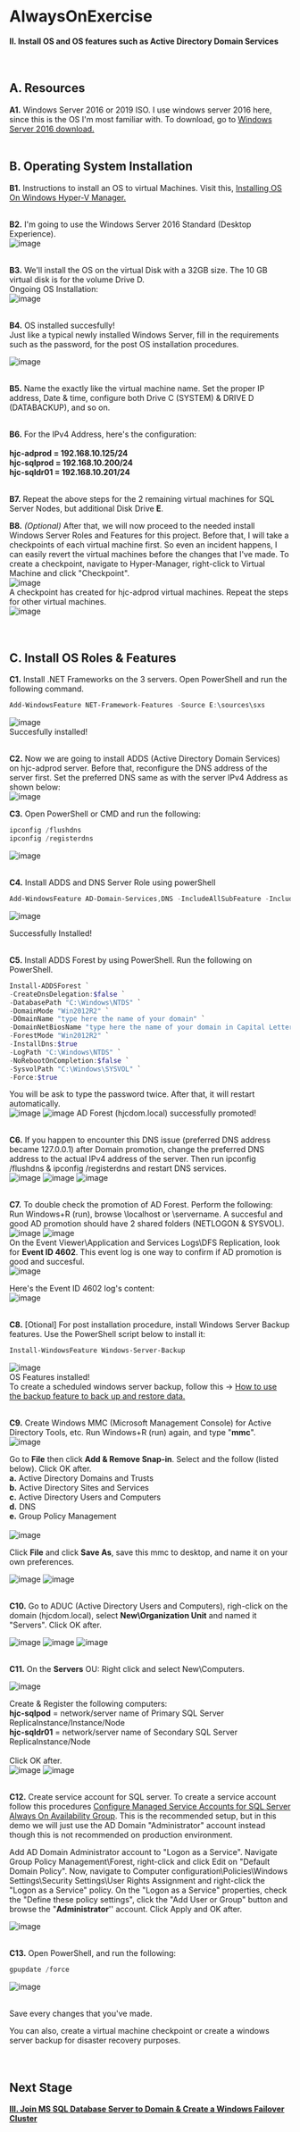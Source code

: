 # AlwaysOnExercise

**II. Install OS and OS features such as Active Directory Domain Services**
<br/>
<br/>
<br/>

**A. Resources**
------------------------------------------------------------------------------------------------------------------------------------
**A1.** Windows Server 2016 or 2019 ISO. I use windows server 2016 here, since this is the OS I'm most familiar with. To download, go to [Windows Server 2016 download.](https://www.microsoft.com/en-us/evalcenter/download-windows-server-2016)
<br/>
<br/>

**B. Operating System Installation**
------------------------------------------------------------------------------------------------------------------------------------
**B1.** Instructions to install an OS to virtual Machines. Visit this, [Installing OS On Windows Hyper-V Manager.](https://www.c-sharpcorner.com/UploadFile/746cd9/installing-os-on-windows-hyper-v-manager/)
<br/>
<br/>

**B2.** I'm going to use the Windows Server 2016 Standard (Desktop Experience).
<br/>
![image](https://user-images.githubusercontent.com/95063830/170939074-549ff061-3589-4ca8-8151-8a689129811f.png)
<br/>
<br/>

**B3.** We'll install the OS on the virtual Disk with a 32GB size. The 10 GB virtual disk is for the volume Drive D.
<br/>
Ongoing OS Installation:
<br/>
![image](https://user-images.githubusercontent.com/95063830/170940628-2c7042dc-f61c-475a-9823-cbf9dabc2bdb.png)
<br/>
<br/>

**B4.** OS installed succesfully!
<br/>
Just like a typical newly installed Windows Server, fill in the requirements such as the password, for the post OS installation procedures.
<br/>

![image](https://user-images.githubusercontent.com/95063830/170941210-91081907-2ffe-4ef4-9fef-b9d9ee0a6752.png)
<br/>
<br/>

**B5.** Name the exactly like the virtual machine name. Set the proper IP address, Date & time, configure both Drive C (SYSTEM) & DRIVE D (DATABACKUP), and so on.  <br/>
<br/>

**B6.** For the IPv4 Address, here's the configuration:  
<br/>
**hjc-adprod  = 192.168.10.125/24**  <br/>
**hjc-sqlprod = 192.168.10.200/24**  <br/>
**hjc-sqldr01 = 192.168.10.201/24**  <br/>
<br/>

**B7.** Repeat the above steps for the 2 remaining virtual machines for SQL Server Nodes, but additional Disk Drive **E**.
<br/>

**B8.** *(Optional)* After that, we will now proceed to the needed install Windows Server Roles and Features for this project. Before that, I will take a checkpoints of each virtual machine first. So even an incident happens, I can easily revert the virtual machines before the changes that I've made. To create a checkpoint, navigate to Hyper-Manager, right-click to Virtual Machine and click "Checkpoint". 
<br/>
![image](https://user-images.githubusercontent.com/95063830/171326297-1aa494a6-2735-4677-9a91-f054c4f9262c.png)
<br/>
A checkpoint has created for hjc-adprod virtual machines. Repeat the steps for other virtual machines.
<br/>
![image](https://user-images.githubusercontent.com/95063830/171326462-17cb363e-7dab-40f9-8340-d54f84b28fed.png)
<br/>
<br/>
<br/>

**C. Install OS Roles & Features**
------------------------------------------------------------------------------------------------------------------------------------
**C1.** Install .NET Frameworks on the 3 servers. Open PowerShell and run the following command.
```PowerShell
Add-WindowsFeature NET-Framework-Features -Source E:\sources\sxs
```
![image](https://user-images.githubusercontent.com/95063830/171327635-76bfcc94-89b3-4f65-b43d-3db87b5a0914.png)
<br/>
Succesfully installed!
<br/>
<br/>

**C2.** Now we are going to install ADDS (Active Directory Domain Services) on hjc-adprod server. Before that, reconfigure the DNS address of the server first. Set the preferred DNS same as with the server IPv4 Address as shown below:
<br/>
![image](https://user-images.githubusercontent.com/95063830/171328607-3cfec5da-e1d2-4057-ad41-50732fc1447d.png)

**C3.** Open PowerShell or CMD and run the following:
```PowerShell
ipconfig /flushdns
ipconfig /registerdns
```
![image](https://user-images.githubusercontent.com/95063830/171328779-d0234ebc-83bf-469c-b1e8-5dec48c2d0c4.png)
<br/>
<br/>

**C4.** Install ADDS and DNS Server Role using powerShell
```PowerShell
Add-WindowsFeature AD-Domain-Services,DNS -IncludeAllSubFeature -IncludeManagementTools
```
![image](https://user-images.githubusercontent.com/95063830/171332854-20bd8022-01ab-4144-bfcc-06c7a9b33e00.png)

Successfully Installed!
<br/>
<br/>

**C5.** Install ADDS Forest by using PowerShell. Run the following on PowerShell.
```PowerShell
Install-ADDSForest `
-CreateDnsDelegation:$false `
-DatabasePath "C:\Windows\NTDS" `
-DomainMode "Win2012R2" `
-DOmainName "type here the name of your domain" `
-DomainNetBiosName "type here the name of your domain in Capital Letters" `
-ForestMode "Win2012R2" `
-InstallDns:$true
-LogPath "C:\Windows\NTDS" `
-NoRebootOnCompletion:$false `
-SysvolPath "C:\Windows\SYSVOL" `
-Force:$true
```
You will be ask to type the password twice. After that, it will restart automatically. 
<br/>
![image](https://user-images.githubusercontent.com/95063830/187054093-80c3b3fa-9239-474e-aa1d-0f2263d9fea8.png)
![image](https://user-images.githubusercontent.com/95063830/171442420-fcc580be-efbe-4d93-8190-9d8cef2df2d1.png)
AD Forest (hjcdom.local) successfully promoted!
<br/>
<br/>

**C6.** If you happen to encounter this DNS issue (preferred DNS address became 127.0.0.1) after Domain promotion, change the preferred DNS address to the actual IPv4 address of the server. Then run ipconfig /flushdns & ipconfig /registerdns and restart DNS services.
<br/>
![image](https://user-images.githubusercontent.com/95063830/187054320-30579760-96aa-4fab-80c7-8481c7506524.png)
![image](https://user-images.githubusercontent.com/95063830/187054333-76475b02-bf0f-4cab-8900-302eeea7cf01.png)
![image](https://user-images.githubusercontent.com/95063830/187054379-ec19c199-6060-4c41-8df9-6183c9867095.png)
<br/>
<br/>

**C7.** To double check the promotion of AD Forest. Perform the following:
<br/>
Run Windows+R (run), browse \\localhost or \\servername. A succesful and good AD promotion should have 2 shared folders (NETLOGON & SYSVOL).
<br/>
![image](https://user-images.githubusercontent.com/95063830/187054469-64a73bda-1ec6-446a-86fb-69ef414dbb60.png)
![image](https://user-images.githubusercontent.com/95063830/187054476-c08a7468-91fe-466e-8dd0-f4852b4491d0.png)
<br/>
On the Event Viewer\Application and Services Logs\DFS Replication, look for **Event ID 4602**. This event log is one way to confirm if AD promotion is good and succesful.
<br/>
![image](https://user-images.githubusercontent.com/95063830/187054560-4ad58ef5-6a59-471d-bb0c-6705d04dbbd3.png)

Here's the Event ID 4602 log's content:
<br/>
![image](https://user-images.githubusercontent.com/95063830/187054597-29e80550-42ed-4430-95ea-8abda1850832.png)
<br/>
<br/>

**C8.** [Otional] For post installation procedure, install Windows Server Backup features. Use the PowerShell script below to install it:
```PowerShell
Install-WindowsFeature Windows-Server-Backup
```
![image](https://user-images.githubusercontent.com/95063830/171443979-a277cccc-bd79-4d47-8b97-d63983a5fe9e.png)
<br/>
OS Features installed!
<br/>
To create a scheduled windows server backup, follow this -> [How to use the backup feature to back up and restore data.](https://docs.microsoft.com/en-us/troubleshoot/windows-server/backup-and-storage/use-backup-feature-back-up-restore-data)
<br/>
<br/>

**C9.** Create Windows MMC (Microsoft Management Console) for Active Directory Tools, etc. Run Windows+R (run) again, and type "**mmc**". 
<br/>
![image](https://user-images.githubusercontent.com/95063830/187054724-79897a18-1d88-4758-8cd1-0468d1a2c0ee.png)

Go to **File** then click **Add & Remove Snap-in**. Select and the follow (listed below). Click OK after. <br/>
**a.** Active Directory Domains and Trusts <br/>
**b.** Active Directory Sites and Services <br/>
**c.** Active Directory Users and Computers <br/>
**d.** DNS <br/>
**e.** Group Policy Management <br/>
<br/>
![image](https://user-images.githubusercontent.com/95063830/187054845-3e86fe50-bc48-4a00-a060-14af8357bf71.png)
<br/>

Click **File** and click **Save As**, save this mmc to desktop, and name it on your own preferences.

![image](https://user-images.githubusercontent.com/95063830/187054892-9f84a156-b3eb-4f81-88de-2d4994bb561d.png)
![image](https://user-images.githubusercontent.com/95063830/187054904-57104bad-9359-4fc1-a04a-f1e6ee196fd3.png)
<br/>
<br/>

**C10.** Go to ADUC (Active Directory Users and Computers), righ-click on the domain (hjcdom.local), select **New\Organization Unit** and named it "Servers". Click OK after.

![image](https://user-images.githubusercontent.com/95063830/187054936-7b3a87eb-a810-4929-94b5-13acee6944e4.png)
![image](https://user-images.githubusercontent.com/95063830/187054949-bd5d9a17-957e-477d-83d3-f82025132c3a.png)
![image](https://user-images.githubusercontent.com/95063830/187054962-d03236a5-140c-4347-b45d-089c170113ae.png)
<br/>
<br/>

**C11.** On the **Servers** OU: Right click and select New\Computers.

![image](https://user-images.githubusercontent.com/95063830/187054986-9bacdddd-b5c3-4248-9465-6ab5295a92f1.png)

Create & Register the following computers: <br/>
**hjc-sqlpod** = network/server name of Primary SQL Server ReplicaInstance/Instance/Node 
<br/>
**hjc-sqldr01** = network/server name of Secondary SQL Server ReplicaInstance/Node      
<br/>
Click OK after.
<br/>
![image](https://user-images.githubusercontent.com/95063830/187055032-150fc415-5b9d-4002-90e5-2d10579e4878.png)
![image](https://user-images.githubusercontent.com/95063830/187118653-14f89a9d-d369-49f2-a838-be72feb9a2cb.png)
<br/>
<br/>

**C12.** Create service account for SQL server. To create a service account follow this procedures [Configure Managed Service Accounts for SQL Server Always On Availability Group](https://www.sqlshack.com/configure-managed-service-accounts-for-sql-server-always-on-availability-groups/). This is the recommended setup, but in this demo we will just use the AD Domain "Administrator" account instead though this is not recommended on production environment. 
<br/>

Add AD Domain Administrator account to "Logon as a Service". Navigate Group Policy Management\Forest, right-click and click Edit on "Default Domain Policy". Now, navigate to Computer configuration\Policies\Windows Settings\Security Settings\User Rights Assignment and right-click the "Logon as a Service" policy. On the "Logon as a Service" properties, check the "Define these policy settings", click the "Add User or Group" button and browse the "**Administrator**'' account. Click Apply and OK after.

![image](https://user-images.githubusercontent.com/95063830/187118826-bb119795-b0ad-4505-b01c-d11c7e54d27a.png)
<br/>
<br/>

**C13.** Open PowerShell, and run the following:
```PowerShell
gpupdate /force
```
![image](https://user-images.githubusercontent.com/95063830/187056491-fd153d32-ba72-474e-b8fa-59aaeed7d7fa.png)

<br/>
Save every changes that you've made.
<br/>

You can also, create a virtual machine checkpoint or create a windows server backup for disaster recovery purposes.
<br/>
<br/>
<br/>

**Next Stage**
------------------------------------------------------------------------------------------------------------------------------------
[**III. Join MS SQL Database Server to Domain & Create a Windows Failover Cluster**](https://github.com/fortehub/AlwaysOnPractice/blob/317c69b5cb15e205538b469f847784d8688564db/III.%20Join%20MS%20SQL%20Database%20Server%20to%20Domain%20&%20Create%20a%20Windows%20Failover%20Cluster.md)


